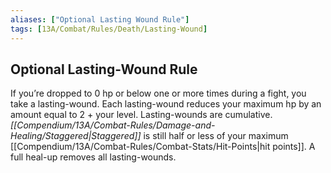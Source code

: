 ```yaml
---
aliases: ["Optional Lasting Wound Rule"]
tags: [13A/Combat/Rules/Death/Lasting-Wound]
---
```


## Optional Lasting-Wound Rule

If you’re dropped to 0 hp or below one or more times during a fight, you take a lasting-wound. Each lasting-wound reduces your maximum hp by an amount equal to 2 + your level. Lasting-wounds are cumulative. *[[Compendium/13A/Combat-Rules/Damage-and-Healing/Staggered|Staggered]]* is still half or less of your maximum [[Compendium/13A/Combat-Rules/Combat-Stats/Hit-Points|hit points]]. A full heal-up removes all lasting-wounds.